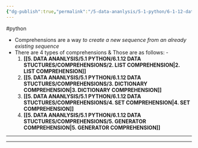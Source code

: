 ```yaml
---
{"dg-publish":true,"permalink":"/5-data-ananlysis/5-1-python/6-1-12-data-stuctures/comprehensions/1-comprehension/","noteIcon":""}
---
```


#python 
- Comprehensions are a way *to create a new sequence from an already existing sequence*
- There are 4 types of comprehensions & Those are as follows: -
	1. **[[5. DATA ANANLYSIS/5.1 PYTHON/6.1.12 DATA STUCTURES/COMPREHENSIONS/2. LIST COMPREHENSION\|2. LIST COMPREHENSION]]**
	2. **[[5. DATA ANANLYSIS/5.1 PYTHON/6.1.12 DATA STUCTURES/COMPREHENSIONS/3. DICTIONARY COMPREHENSION\|3. DICTIONARY COMPREHENSION]]**
	3. **[[5. DATA ANANLYSIS/5.1 PYTHON/6.1.12 DATA STUCTURES/COMPREHENSIONS/4. SET COMPREHENSION\|4. SET COMPREHENSION]]** 
	4. **[[5. DATA ANANLYSIS/5.1 PYTHON/6.1.12 DATA STUCTURES/COMPREHENSIONS/5. GENERATOR COMPREHENSION\|5. GENERATOR COMPREHENSION]]**
****
***

